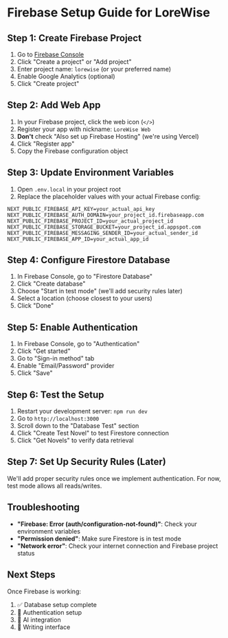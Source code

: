 # Firebase Setup Guide for LoreWise

## Step 1: Create Firebase Project

1. Go to [Firebase Console](https://console.firebase.google.com/)
2. Click "Create a project" or "Add project"
3. Enter project name: `lorewise` (or your preferred name)
4. Enable Google Analytics (optional)
5. Click "Create project"

## Step 2: Add Web App

1. In your Firebase project, click the web icon (`</>`)
2. Register your app with nickname: `LoreWise Web`
3. **Don't** check "Also set up Firebase Hosting" (we're using Vercel)
4. Click "Register app"
5. Copy the Firebase configuration object

## Step 3: Update Environment Variables

1. Open `.env.local` in your project root
2. Replace the placeholder values with your actual Firebase config:

```env
NEXT_PUBLIC_FIREBASE_API_KEY=your_actual_api_key
NEXT_PUBLIC_FIREBASE_AUTH_DOMAIN=your_project_id.firebaseapp.com
NEXT_PUBLIC_FIREBASE_PROJECT_ID=your_actual_project_id
NEXT_PUBLIC_FIREBASE_STORAGE_BUCKET=your_project_id.appspot.com
NEXT_PUBLIC_FIREBASE_MESSAGING_SENDER_ID=your_actual_sender_id
NEXT_PUBLIC_FIREBASE_APP_ID=your_actual_app_id
```

## Step 4: Configure Firestore Database

1. In Firebase Console, go to "Firestore Database"
2. Click "Create database"
3. Choose "Start in test mode" (we'll add security rules later)
4. Select a location (choose closest to your users)
5. Click "Done"

## Step 5: Enable Authentication

1. In Firebase Console, go to "Authentication"
2. Click "Get started"
3. Go to "Sign-in method" tab
4. Enable "Email/Password" provider
5. Click "Save"

## Step 6: Test the Setup

1. Restart your development server: `npm run dev`
2. Go to `http://localhost:3000`
3. Scroll down to the "Database Test" section
4. Click "Create Test Novel" to test Firestore connection
5. Click "Get Novels" to verify data retrieval

## Step 7: Set Up Security Rules (Later)

We'll add proper security rules once we implement authentication. For now, test mode allows all reads/writes.

## Troubleshooting

- **"Firebase: Error (auth/configuration-not-found)"**: Check your environment variables
- **"Permission denied"**: Make sure Firestore is in test mode
- **"Network error"**: Check your internet connection and Firebase project status

## Next Steps

Once Firebase is working:
1. ✅ Database setup complete
2. 🔄 Authentication setup
3. 🔄 AI integration
4. 🔄 Writing interface
